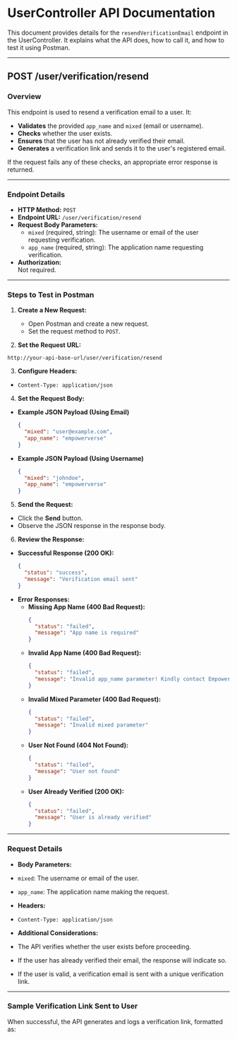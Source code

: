# UserController API Documentation

This document provides details for the `resendVerificationEmail` endpoint in the UserController. It explains what the API does, how to call it, and how to test it using Postman.

---

## POST /user/verification/resend

### Overview

This endpoint is used to resend a verification email to a user. It:
- **Validates** the provided `app_name` and `mixed` (email or username).
- **Checks** whether the user exists.
- **Ensures** that the user has not already verified their email.
- **Generates** a verification link and sends it to the user's registered email.

If the request fails any of these checks, an appropriate error response is returned.

---

### Endpoint Details

- **HTTP Method:** `POST`
- **Endpoint URL:** `/user/verification/resend`
- **Request Body Parameters:**
  - `mixed` (required, string): The username or email of the user requesting verification.
  - `app_name` (required, string): The application name requesting verification.
- **Authorization:**  
  Not required.

---

### Steps to Test in Postman

1. **Create a New Request:**
   - Open Postman and create a new request.
   - Set the request method to `POST`.

2. **Set the Request URL:**
```
http://your-api-base-url/user/verification/resend
```

3. **Configure Headers:**
- `Content-Type: application/json`

4. **Set the Request Body:**
- **Example JSON Payload (Using Email)**
  ```json
  {
    "mixed": "user@example.com",
    "app_name": "empowerverse"
  }
  ```
- **Example JSON Payload (Using Username)**
  ```json
  {
    "mixed": "johndoe",
    "app_name": "empowerverse"
  }
  ```

5. **Send the Request:**
- Click the **Send** button.
- Observe the JSON response in the response body.

6. **Review the Response:**
- **Successful Response (200 OK):**  
  ```json
  {
    "status": "success",
    "message": "Verification email sent"
  }
  ```
- **Error Responses:**
  - **Missing App Name (400 Bad Request):**  
    ```json
    {
      "status": "failed",
      "message": "App name is required"
    }
    ```
  - **Invalid App Name (400 Bad Request):**  
    ```json
    {
      "status": "failed",
      "message": "Invalid app_name parameter! Kindly contact Empowerverse team"
    }
    ```
  - **Invalid Mixed Parameter (400 Bad Request):**  
    ```json
    {
      "status": "failed",
      "message": "Invalid mixed parameter"
    }
    ```
  - **User Not Found (404 Not Found):**  
    ```json
    {
      "status": "failed",
      "message": "User not found"
    }
    ```
  - **User Already Verified (200 OK):**  
    ```json
    {
      "status": "failed",
      "message": "User is already verified"
    }
    ```

---

### Request Details

- **Body Parameters:**
- `mixed`: The username or email of the user.
- `app_name`: The application name making the request.

- **Headers:**
- `Content-Type: application/json`

- **Additional Considerations:**
- The API verifies whether the user exists before proceeding.
- If the user has already verified their email, the response will indicate so.
- If the user is valid, a verification email is sent with a unique verification link.

---

### Sample Verification Link Sent to User

When successful, the API generates and logs a verification link, formatted as:

